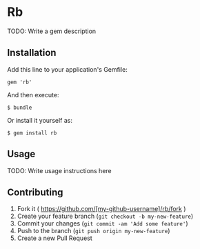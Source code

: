 # Rb

TODO: Write a gem description

## Installation

Add this line to your application's Gemfile:

    gem 'rb'

And then execute:

    $ bundle

Or install it yourself as:

    $ gem install rb

## Usage

TODO: Write usage instructions here

## Contributing

1. Fork it ( https://github.com/[my-github-username]/rb/fork )
2. Create your feature branch (`git checkout -b my-new-feature`)
3. Commit your changes (`git commit -am 'Add some feature'`)
4. Push to the branch (`git push origin my-new-feature`)
5. Create a new Pull Request
